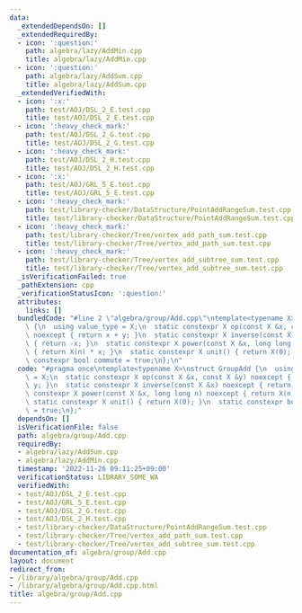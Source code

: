 ```yaml
---
data:
  _extendedDependsOn: []
  _extendedRequiredBy:
  - icon: ':question:'
    path: algebra/lazy/AddMin.cpp
    title: algebra/lazy/AddMin.cpp
  - icon: ':question:'
    path: algebra/lazy/AddSum.cpp
    title: algebra/lazy/AddSum.cpp
  _extendedVerifiedWith:
  - icon: ':x:'
    path: test/AOJ/DSL_2_E.test.cpp
    title: test/AOJ/DSL_2_E.test.cpp
  - icon: ':heavy_check_mark:'
    path: test/AOJ/DSL_2_G.test.cpp
    title: test/AOJ/DSL_2_G.test.cpp
  - icon: ':heavy_check_mark:'
    path: test/AOJ/DSL_2_H.test.cpp
    title: test/AOJ/DSL_2_H.test.cpp
  - icon: ':x:'
    path: test/AOJ/GRL_5_E.test.cpp
    title: test/AOJ/GRL_5_E.test.cpp
  - icon: ':heavy_check_mark:'
    path: test/library-checker/DataStructure/PointAddRangeSum.test.cpp
    title: test/library-checker/DataStructure/PointAddRangeSum.test.cpp
  - icon: ':heavy_check_mark:'
    path: test/library-checker/Tree/vertex_add_path_sum.test.cpp
    title: test/library-checker/Tree/vertex_add_path_sum.test.cpp
  - icon: ':heavy_check_mark:'
    path: test/library-checker/Tree/vertex_add_subtree_sum.test.cpp
    title: test/library-checker/Tree/vertex_add_subtree_sum.test.cpp
  _isVerificationFailed: true
  _pathExtension: cpp
  _verificationStatusIcon: ':question:'
  attributes:
    links: []
  bundledCode: "#line 2 \"algebra/group/Add.cpp\"\ntemplate<typename X>\nstruct GroupAdd\
    \ {\n  using value_type = X;\n  static constexpr X op(const X &x, const X &y)\
    \ noexcept { return x + y; }\n  static constexpr X inverse(const X &x) noexcept\
    \ { return -x; }\n  static constexpr X power(const X &x, long long n) noexcept\
    \ { return X(n) * x; }\n  static constexpr X unit() { return X(0); }\n  static\
    \ constexpr bool commute = true;\n};\n"
  code: "#pragma once\ntemplate<typename X>\nstruct GroupAdd {\n  using value_type\
    \ = X;\n  static constexpr X op(const X &x, const X &y) noexcept { return x +\
    \ y; }\n  static constexpr X inverse(const X &x) noexcept { return -x; }\n  static\
    \ constexpr X power(const X &x, long long n) noexcept { return X(n) * x; }\n \
    \ static constexpr X unit() { return X(0); }\n  static constexpr bool commute\
    \ = true;\n};"
  dependsOn: []
  isVerificationFile: false
  path: algebra/group/Add.cpp
  requiredBy:
  - algebra/lazy/AddSum.cpp
  - algebra/lazy/AddMin.cpp
  timestamp: '2022-11-26 09:11:25+09:00'
  verificationStatus: LIBRARY_SOME_WA
  verifiedWith:
  - test/AOJ/DSL_2_E.test.cpp
  - test/AOJ/GRL_5_E.test.cpp
  - test/AOJ/DSL_2_G.test.cpp
  - test/AOJ/DSL_2_H.test.cpp
  - test/library-checker/DataStructure/PointAddRangeSum.test.cpp
  - test/library-checker/Tree/vertex_add_path_sum.test.cpp
  - test/library-checker/Tree/vertex_add_subtree_sum.test.cpp
documentation_of: algebra/group/Add.cpp
layout: document
redirect_from:
- /library/algebra/group/Add.cpp
- /library/algebra/group/Add.cpp.html
title: algebra/group/Add.cpp
---
```

